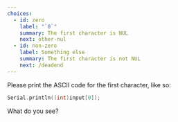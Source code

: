 ```yaml
---
choices:
  - id: zero
    label: "`0`"
    summary: The first character is NUL
    next: other-nul
  - id: non-zero
    label: Something else
    summary: The first character is not NUL
    next: /deadend
---
```


Please print the ASCII code for the first character, like so:

```c++
Serial.println((int)input[0]);
```

What do you see?